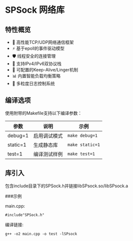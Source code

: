# SPSock 网络库

## 特性概览

- 🚀 高性能TCP/UDP网络通信框架
- ⚡ 基于epoll的事件驱动模型
- 🛡️ 线程安全的连接管理
- 🔧 支持IPv4/IPv6双协议栈
- 🔌 可配置的Keep-Alive/Linger机制
- 📊 内置智能负载均衡策略
- 📝 多粒度日志控制系统

## 编译选项

使用附带的Makefile支持以下编译参数：

| 参数       | 说明                      | 示例                 |
|------------|---------------------------|----------------------|
| debug=1    | 启用调试模式              | `make debug=1`       |
| static=1   | 生成静态库                | `make static=1`      |
| test=1     | 编译测试样例              | `make test=1`        |

## 库引入

包含include目录下的SPSock.h并链接libSPsock.so/libSPsock.a

###示例

main.cpp:
```
#include"SPSock.h"
```
编译链接:
```
g++ -o2 main.cpp -o test -lSPsock
```
##
